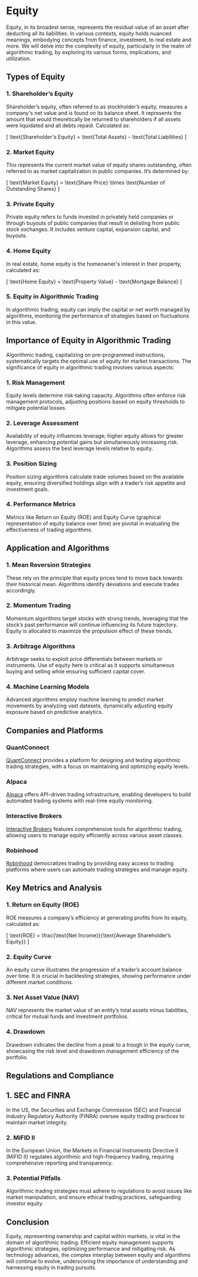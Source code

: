 # Equity

Equity, in its broadest sense, represents the residual value of an asset after deducting all its liabilities. In various contexts, equity holds nuanced meanings, embodying concepts from finance, investment, to real estate and more. We will delve into the complexity of equity, particularly in the realm of algorithmic trading, by exploring its various forms, implications, and utilization.

## Types of Equity

### 1. **Shareholder’s Equity**
Shareholder’s equity, often referred to as stockholder’s equity, measures a company's net value and is found on its balance sheet. It represents the amount that would theoretically be returned to shareholders if all assets were liquidated and all debts repaid. Calculated as:

\[ \text{Shareholder's Equity} = \text{Total Assets} - \text{Total Liabilities} \]

### 2. **Market Equity**
This represents the current market value of equity shares outstanding, often referred to as market capitalization in public companies. It’s determined by:

\[ \text{Market Equity} = \text{Share Price} \times \text{Number of Outstanding Shares} \]

### 3. **Private Equity**
Private equity refers to funds invested in privately held companies or through buyouts of public companies that result in delisting from public stock exchanges. It includes venture capital, expansion capital, and buyouts.

### 4. **Home Equity**
In real estate, home equity is the homeowner's interest in their property, calculated as:

\[ \text{Home Equity} = \text{Property Value} - \text{Mortgage Balance} \]

### 5. **Equity in Algorithmic Trading**
In algorithmic trading, equity can imply the capital or net worth managed by algorithms, monitoring the performance of strategies based on fluctuations in this value.

## Importance of Equity in Algorithmic Trading

Algorithmic trading, capitalizing on pre-programmed instructions, systematically targets the optimal use of equity for market transactions. The significance of equity in algorithmic trading involves various aspects:

### 1. **Risk Management**
Equity levels determine risk-taking capacity. Algorithms often enforce risk management protocols, adjusting positions based on equity thresholds to mitigate potential losses.

### 2. **Leverage Assessment**
Availability of equity influences leverage; higher equity allows for greater leverage, enhancing potential gains but simultaneously increasing risk. Algorithms assess the best leverage levels relative to equity.

### 3. **Position Sizing**
Position sizing algorithms calculate trade volumes based on the available equity, ensuring diversified holdings align with a trader’s risk appetite and investment goals.

### 4. **Performance Metrics**
Metrics like Return on Equity (ROE) and Equity Curve (graphical representation of equity balance over time) are pivotal in evaluating the effectiveness of trading algorithms.

## Application and Algorithms

### 1. **Mean Reversion Strategies**
These rely on the principle that equity prices tend to move back towards their historical mean. Algorithms identify deviations and execute trades accordingly.

### 2. **Momentum Trading**
Momentum algorithms target stocks with strong trends, leveraging that the stock’s past performance will continue influencing its future trajectory. Equity is allocated to maximize the propulsion effect of these trends.

### 3. **Arbitrage Algorithms**
Arbitrage seeks to exploit price differentials between markets or instruments. Use of equity here is critical as it supports simultaneous buying and selling while ensuring sufficient capital cover.

### 4. **Machine Learning Models**
Advanced algorithms employ machine learning to predict market movements by analyzing vast datasets, dynamically adjusting equity exposure based on predictive analytics.

## Companies and Platforms

### QuantConnect
[QuantConnect](https://www.quantconnect.com/) provides a platform for designing and testing algorithmic trading strategies, with a focus on maintaining and optimizing equity levels.

### Alpaca
[Alpaca](https://alpaca.markets/) offers API-driven trading infrastructure, enabling developers to build automated trading systems with real-time equity monitoring.

### Interactive Brokers
[Interactive Brokers](https://www.interactivebrokers.com/en/home.php) features comprehensive tools for algorithmic trading, allowing users to manage equity efficiently across various asset classes.

### Robinhood
[Robinhood](https://robinhood.com/) democratizes trading by providing easy access to trading platforms where users can automate trading strategies and manage equity.

## Key Metrics and Analysis

### 1. **Return on Equity (ROE)**
ROE measures a company’s efficiency at generating profits from its equity, calculated as:

\[ \text{ROE} = \frac{\text{Net Income}}{\text{Average Shareholder’s Equity}} \]

### 2. **Equity Curve**
An equity curve illustrates the progression of a trader’s account balance over time. It is crucial in backtesting strategies, showing performance under different market conditions.

### 3. **Net Asset Value (NAV)**
NAV represents the market value of an entity’s total assets minus liabilities, critical for mutual funds and investment portfolios.

### 4. **Drawdown**
Drawdown indicates the decline from a peak to a trough in the equity curve, showcasing the risk level and drawdown management efficiency of the portfolio.

## Regulations and Compliance

## 1. **SEC and FINRA**
In the US, the Securities and Exchange Commission (SEC) and Financial Industry Regulatory Authority (FINRA) oversee equity trading practices to maintain market integrity.

### 2. **MiFID II**
In the European Union, the Markets in Financial Instruments Directive II (MiFID II) regulates algorithmic and high-frequency trading, requiring comprehensive reporting and transparency.

### 3. **Potential Pitfalls**
Algorithmic trading strategies must adhere to regulations to avoid issues like market manipulation, and ensure ethical trading practices, safeguarding investor equity.

## Conclusion

Equity, representing ownership and capital within markets, is vital in the domain of algorithmic trading. Efficient equity management supports algorithmic strategies, optimizing performance and mitigating risk. As technology advances, the complex interplay between equity and algorithms will continue to evolve, underscoring the importance of understanding and harnessing equity in trading pursuits.